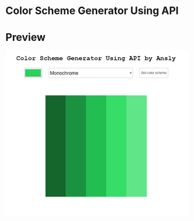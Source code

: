 # Color Scheme Generator Using API
 
# Preview
![preview image of color scheme generator](/CSG%20Preview.png)